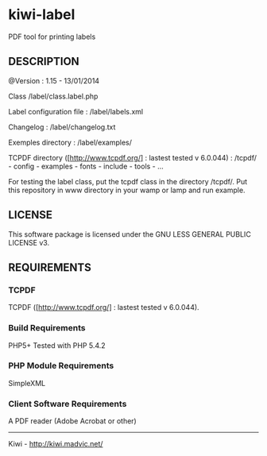 kiwi-label
==========

PDF tool for printing labels

DESCRIPTION
-----------

@Version : 1.15 - 13/01/2014

Class
	/label/class.label.php

Label configuration file :
	/label/labels.xml

Changelog :
	/label/changelog.txt
	
Exemples directory :
	/label/examples/

TCPDF directory ([http://www.tcpdf.org/] : lastest tested v 6.0.044) :
	/tcpdf/
		- config
		- examples
		- fonts
		- include
		- tools
		- ...

For testing the label class, put the tcpdf class in the directory /tcpdf/.
Put this repository in www directory in your  wamp or lamp and run example.

LICENSE
-------

This software package is licensed under the GNU LESS GENERAL PUBLIC LICENSE v3. 

REQUIREMENTS
------------

### TCPDF ###

TCPDF ([http://www.tcpdf.org/] : lastest tested v 6.0.044).

### Build Requirements ###

PHP5+
Tested with PHP 5.4.2

### PHP Module Requirements ###

SimpleXML

### Client Software Requirements ###

A PDF reader (Adobe Acrobat or other)

______________________________________________
Kiwi - http://kiwi.madvic.net/